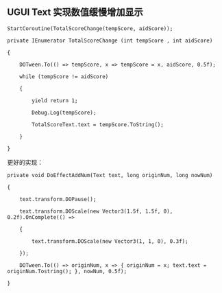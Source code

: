 ## UGUI Text 实现数值缓慢增加显示
	StartCoroutine(TotalScoreChange(tempScore, aidScore));
	private IEnumerator TotalScoreChange (int tempScore , int aidScore)
    {
        DOTween.To(() => tempScore, x => tempScore = x, aidScore, 0.5f);
        while (tempScore != aidScore)
        {
            yield return 1;
            Debug.Log(tempScore);
            TotalScoreText.text = tempScore.ToString();
        }
    }

更好的实现：

    private void DoEffectAddNum(Text text, long originNum, long nowNum)
    {
        text.transform.DOPause();
        text.transform.DOScale(new Vector3(1.5f, 1.5f, 0), 0.2f).OnComplete(() =>
        {
            text.transform.DOScale(new Vector3(1, 1, 0), 0.3f);
        });
        DOTween.To(() => originNum, x => { originNum = x; text.text = originNum.Tostring(); }, nowNum, 0.5f);
    }
